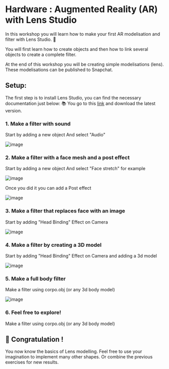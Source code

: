 # Hardware : Augmented Reality (AR) with Lens Studio

In this workshop you will learn how to make your first AR modelisation and filter with Lens Studio. :muscle:

You will first learn how to create objects and then how to link several objects to create a complete filter.

At the end of this workshop you will be creating simple modelisations (lens). These modelisations can be published to Snapchat.

## Setup:

The first step is to install Lens Studio, you can find the necessary documentation just below: :books:
You go to this [link](https://ar.snap.com/download) and download the latest version.

### 1. Make a filter with sound
Start by adding a new object
And select "Audio"

![image](https://user-images.githubusercontent.com/72021338/171379102-007f8750-0769-4104-8668-d4331a06a545.png)

### 2. Make a filter with a face mesh and a post effect
Start by adding a new object
And select "Face stretch" for example

![image](https://user-images.githubusercontent.com/72021338/172637244-dc223d1c-1f0d-4acb-b66b-10d551e968e7.png)
 
 Once you did it you can add a Post effect
 
 ![image](https://user-images.githubusercontent.com/72021338/172637497-657ec32f-562d-48b3-88c2-a042ed9996dc.png)


### 3. Make a filter that replaces face with an image
Start by adding "Head Binding" Effect on Camera

![image](https://user-images.githubusercontent.com/72021338/171462423-8eed0be0-c4de-4530-885a-7272c8c71175.png)

### 4. Make a filter by creating a 3D model
Start by adding "Head Binding" Effect on Camera and adding a 3d model

![image](https://user-images.githubusercontent.com/72021338/173105785-09641152-1053-4481-931d-a688015c2bc0.png)

### 5. Make a full body filter
Make a filter using corpo.obj (or any 3d body model)

![image](https://user-images.githubusercontent.com/72021338/171464118-aeba9dc8-7fb9-405b-a05e-c3e087f7a35d.png)

### 6. Feel free to explore!
Make a filter using corpo.obj (or any 3d body model)

## :tada: Congratulation !

You now know the basics of Lens modelling. Feel free to use your imagination to implement many other shapes.
Or combine the previous exercises for new results.
